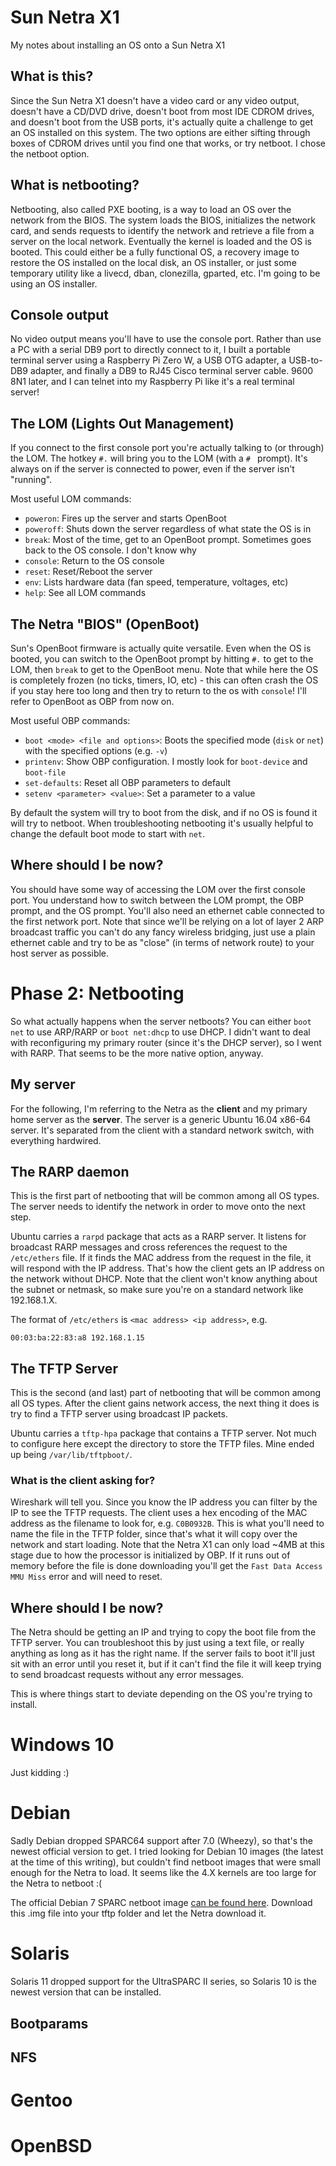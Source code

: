 # Sun Netra X1
My notes about installing an OS onto a Sun Netra X1

## What is this?
Since the Sun Netra X1 doesn't have a video card or any video output, doesn't have a CD/DVD drive, doesn't boot from most IDE CDROM drives, and doesn't boot from the USB ports, it's actually quite a challenge to get an OS installed on this system. The two options are either sifting through boxes of CDROM drives until you find one that works, or try netboot. I chose the netboot option.

## What is netbooting?
Netbooting, also called PXE booting, is a way to load an OS over the network from the BIOS. The system loads the BIOS, initializes the network card, and sends requests to identify the network and retrieve a file from a server on the local network. Eventually the kernel is loaded and the OS is booted. This could either be a fully functional OS, a recovery image to restore the OS installed on the local disk, an OS installer, or just some temporary utility like a livecd, dban, clonezilla, gparted, etc. I'm going to be using an OS installer.

## Console output
No video output means you'll have to use the console port. Rather than use a PC with a serial DB9 port to directly connect to it, I built a portable terminal server using a Raspberry Pi Zero W, a USB OTG adapter, a USB-to-DB9 adapter, and finally a DB9 to RJ45 Cisco terminal server cable. 9600 8N1 later, and I can telnet into my Raspberry Pi like it's a real terminal server!

## The LOM (Lights Out Management)
If you connect to the first console port you're actually talking to (or through) the LOM. The hotkey `#.` will bring you to the LOM (with a `# ` prompt). It's always on if the server is connected to power, even if the server isn't "running".

Most useful LOM commands:
* `poweron`: Fires up the server and starts OpenBoot
* `poweroff`: Shuts down the server regardless of what state the OS is in
* `break`: Most of the time, get to an OpenBoot prompt. Sometimes goes back to the OS console. I don't know why
* `console`: Return to the OS console
* `reset`: Reset/Reboot the server
* `env`: Lists hardware data (fan speed, temperature, voltages, etc)
* `help`: See all LOM commands

## The Netra "BIOS" (OpenBoot)
Sun's OpenBoot firmware is actually quite versatile. Even when the OS is booted, you can switch to the OpenBoot prompt by hitting `#.` to get to the LOM, then `break` to get to the OpenBoot menu. Note that while here the OS is completely frozen (no ticks, timers, IO, etc) - this can often crash the OS if you stay here too long and then try to return to the os with `console`! I'll refer to OpenBoot as OBP from now on.

Most useful OBP commands:
* `boot <mode> <file and options>`: Boots the specified mode (`disk` or `net`) with the specified options (e.g. `-v`)
* `printenv`: Show OBP configuration. I mostly look for `boot-device` and `boot-file`
* `set-defaults`: Reset all OBP parameters to default
* `setenv <parameter> <value>`: Set a parameter to a value

By default the system will try to boot from the disk, and if no OS is found it will try to netboot. When troubleshooting netbooting it's usually helpful to change the default boot mode to start with `net`.

## Where should I be now?
You should have some way of accessing the LOM over the first console port. You understand how to switch between the LOM prompt, the OBP prompt, and the OS prompt. You'll also need an ethernet cable connected to the first network port. Note that since we'll be relying on a lot of layer 2 ARP broadcast traffic you can't do any fancy wireless bridging, just use a plain ethernet cable and try to be as "close" (in terms of network route) to your host server as possible.

# Phase 2: Netbooting
So what actually happens when the server netboots? You can either `boot net` to use ARP/RARP or `boot net:dhcp` to use DHCP. I didn't want to deal with reconfiguring my primary router (since it's the DHCP server), so I went with RARP. That seems to be the more native option, anyway.

## My server
For the following, I'm referring to the Netra as the **client** and my primary home server as the **server**. The server is a generic Ubuntu 16.04 x86-64 server. It's separated from the client with a standard network switch, with everything hardwired.

## The RARP daemon
This is the first part of netbooting that will be common among all OS types. The server needs to identify the network in order to move onto the next step.

Ubuntu carries a `rarpd` package that acts as a RARP server. It listens for broadcast RARP messages and cross references the request to the `/etc/ethers` file. If it finds the MAC address from the request in the file, it will respond with the IP address. That's how the client gets an IP address on the network without DHCP. Note that the client won't know anything about the subnet or netmask, so make sure you're on a standard network like 192.168.1.X.

The format of `/etc/ethers` is `<mac address> <ip address>`, e.g.

`00:03:ba:22:83:a8 192.168.1.15`

## The TFTP Server
This is the second (and last) part of netbooting that will be common among all OS types. After the client gains network access, the next thing it does is try to find a TFTP server using broadcast IP packets.

Ubuntu carries a `tftp-hpa` package that contains a TFTP server. Not much to configure here except the directory to store the TFTP files. Mine ended up being `/var/lib/tftpboot/`.

### What is the client asking for?
Wireshark will tell you. Since you know the IP address you can filter by the IP to see the TFTP requests. The client uses a hex encoding of the MAC address as the filename to look for, e.g. `C0B0932B`. This is what you'll need to name the file in the TFTP folder, since that's what it will copy over the network and start loading. Note that the Netra X1 can only load ~4MB at this stage due to how the processor is initialized by OBP. If it runs out of memory before the file is done downloading you'll get the `Fast Data Access MMU Miss` error and will need to reset.

## Where should I be now?
The Netra should be getting an IP and trying to copy the boot file from the TFTP server. You can troubleshoot this by just using a text file, or really anything as long as it has the right name. If the server fails to boot it'll just sit with an error until you reset it, but if it can't find the file it will keep trying to send broadcast requests without any error messages.

This is where things start to deviate depending on the OS you're trying to install.

# Windows 10
Just kidding :)

# Debian
Sadly Debian dropped SPARC64 support after 7.0 (Wheezy), so that's the newest official version to get. I tried looking for Debian 10 images (the latest at the time of this writing), but couldn't find netboot images that were small enough for the Netra to load. It seems like the 4.X kernels are too large for the Netra to netboot :(

The official Debian 7 SPARC netboot image [can be found here](http://archive.debian.org/debian/dists/wheezy/main/installer-sparc/current/images/netboot/boot.img). Download this .img file into your tftp folder and let the Netra download it.

# Solaris
Solaris 11 dropped support for the UltraSPARC II series, so Solaris 10 is the newest version that can be installed.

## Bootparams

## NFS

# Gentoo

# OpenBSD
